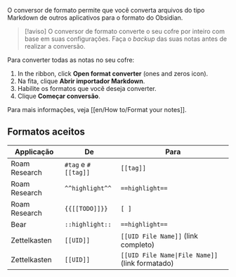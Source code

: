 O conversor de formato permite que você converta arquivos do tipo Markdown de outros aplicativos para o formato do Obsidian.

> [!aviso]
> O conversor de formato converte o seu cofre por inteiro com base em suas configurações. Faça o *backup* das suas notas antes de realizar a conversão.

Para converter todas as notas no seu cofre:

1. In the ribbon, click **Open format converter** (ones and zeros icon).
2. Na fita, clique **Abrir importador Markdown**.
3. Habilite os formatos que você deseja converter.
4. Clique **Começar conversão**.

Para mais informações, veja [[en/How to/Format your notes]].

## Formatos aceitos

| Applicação  | De                  | Para                                                              |
|---------------|-----------------------|-----------------------------------------------------------------|
| Roam Research | `#tag` e `#[[tag]]` | `[[tag]]`                                                       |
| Roam Research | `^^highlight^^`       | `==highlight==`                                                 |
| Roam Research | `{{[[TODO]]}}`        | `[ ]`                                                           |
| Bear          | `::highlight::`       | `==highlight==`                                                 |
| Zettelkasten  | `[[UID]]`             | `[[UID File Name]]` (link completo)                                 |
| Zettelkasten  | `[[UID]]`             | <code>\[\[UID File Name&#124;File Name\]\]</code> (link formatado) |

